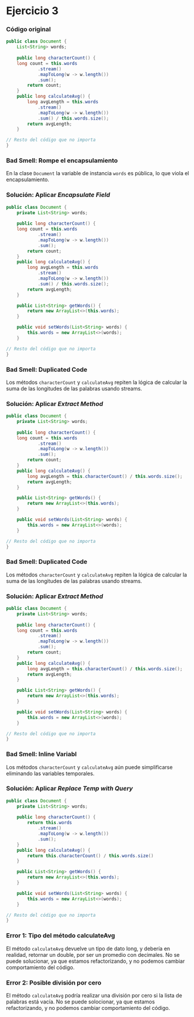 # Ejercicio 3

### Código original
```java
public class Document {
    List<String> words;
  
    public long characterCount() {
 	long count = this.words
            .stream()
            .mapToLong(w -> w.length())
            .sum();
    	return count;
	}
    public long calculateAvg() {
    	long avgLength = this.words
            .stream()
            .mapToLong(w -> w.length())
            .sum() / this.words.size();
 	    return avgLength;
	}

// Resto del código que no importa
}
```
### Bad Smell: Rompe el encapsulamiento
En la clase `Document` la variable de instancia `words` es pública, lo que viola el encapsulamiento. 

### Solución: Aplicar *Encapsulate Field*
```java
public class Document {
    private List<String> words;
  
    public long characterCount() {
 	long count = this.words
            .stream()
            .mapToLong(w -> w.length())
            .sum();
    	return count;
	}
    public long calculateAvg() {
    	long avgLength = this.words
            .stream()
            .mapToLong(w -> w.length())
            .sum() / this.words.size();
 	    return avgLength;
	}

    public List<String> getWords() {
        return new ArrayList<>(this.words); 
    }

    public void setWords(List<String> words) {
        this.words = new ArrayList<>(words);
    }

// Resto del código que no importa
}
```

### Bad Smell: Duplicated Code
Los métodos `characterCount` y `calculateAvg` repiten la lógica de calcular la suma de las longitudes de las palabras usando streams.

### Solución: Aplicar *Extract Method*
```java
public class Document {
    private List<String> words;
  
    public long characterCount() {
 	long count = this.words
            .stream()
            .mapToLong(w -> w.length())
            .sum();
    	return count;
	}
    public long calculateAvg() {
    	long avgLength = this.characterCount() / this.words.size();
 	    return avgLength;
	}

    public List<String> getWords() {
        return new ArrayList<>(this.words); 
    }

    public void setWords(List<String> words) {
        this.words = new ArrayList<>(words);
    }

// Resto del código que no importa
}
```

### Bad Smell: Duplicated Code
Los métodos `characterCount` y `calculateAvg` repiten la lógica de calcular la suma de las longitudes de las palabras usando streams.

### Solución: Aplicar *Extract Method*
```java
public class Document {
    private List<String> words;
  
    public long characterCount() {
 	long count = this.words
            .stream()
            .mapToLong(w -> w.length())
            .sum();
    	return count;
	}
    public long calculateAvg() {
    	long avgLength = this.characterCount() / this.words.size();
 	    return avgLength;
	}

    public List<String> getWords() {
        return new ArrayList<>(this.words); 
    }

    public void setWords(List<String> words) {
        this.words = new ArrayList<>(words);
    }

// Resto del código que no importa
}
```

### Bad Smell: Inline Variabl
Los métodos `characterCount` y `calculateAvg` aún puede simplificarse eliminando las variables temporales.

### Solución: Aplicar *Replace Temp with Query*
```java
public class Document {
    private List<String> words;
  
    public long characterCount() {
    	return this.words
            .stream()
            .mapToLong(w -> w.length())
            .sum();
	}
    public long calculateAvg() {
 	    return this.characterCount() / this.words.size()
	}

    public List<String> getWords() {
        return new ArrayList<>(this.words); 
    }

    public void setWords(List<String> words) {
        this.words = new ArrayList<>(words);
    }

// Resto del código que no importa
}
```

### Error 1: Tipo del método calculateAvg
El método `calculateAvg` devuelve un tipo de dato long, y debería en realidad, retornar un double, por ser un promedio con decimales. No se puede solucionar, ya que estamos refactorizando, y no podemos cambiar comportamiento del código.

### Error 2: Posible división por cero
El método `calculateAvg` podría realizar una división por cero si la lista de palabras está vacía. No se puede solocionar, ya que estamos refactorizando, y no podemos cambiar comportamiento del código.
